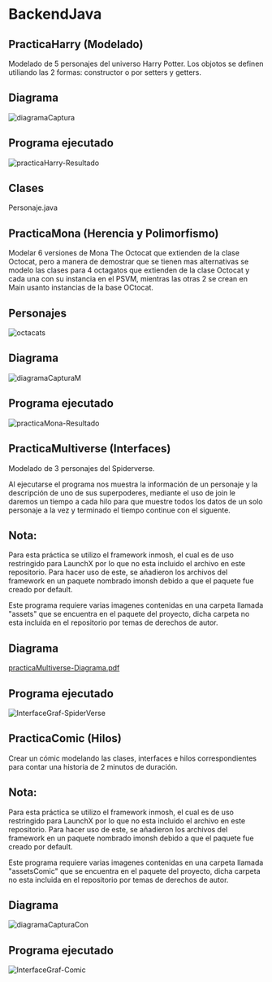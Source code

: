 # BackendJava

## PracticaHarry (Modelado)
Modelado de 5 personajes del universo Harry Potter. Los objotos se definen utiliando las 2 formas: constructor o por setters y getters.

## Diagrama
![diagramaCaptura](https://user-images.githubusercontent.com/99112892/166394709-d40bd1e0-c51b-431f-bf68-bc55c04fcd3e.png)

## Programa ejecutado
![practicaHarry-Resultado](https://user-images.githubusercontent.com/99112892/166394412-bf7a1b33-08e9-41a1-a9c9-fefc2fb674d1.png)

## Clases
Personaje.java



## PracticaMona (Herencia y Polimorfismo)
Modelar 6 versiones de Mona The Octocat que extienden de la clase Octocat, pero a manera de demostrar que se tienen mas alternativas se modelo las clases para 4 octagatos que extienden de la clase Octocat y cada una con su instancia en el PSVM, mientras las otras 2 se crean en Main usanto instancias de la base OCtocat.

## Personajes
![octacats](https://user-images.githubusercontent.com/99112892/166396989-86939dc3-db71-450f-a6d6-4d54a17f0fbd.png)

## Diagrama
![diagramaCapturaM](https://user-images.githubusercontent.com/99112892/166395643-2154bf02-c23f-4f59-a198-6941c98e9278.png)

## Programa ejecutado
![practicaMona-Resultado](https://user-images.githubusercontent.com/99112892/166395679-bdd959b8-7a77-45ef-a915-83d4154e3512.png)



## PracticaMultiverse (Interfaces)
Modelado de 3 personajes del Spiderverse.

Al ejecutarse el programa nos muestra la información de un personaje y la descripción de uno de sus superpoderes, mediante el uso de join le daremos un tiempo a cada hilo para que muestre todos los datos de un solo personaje a la vez y terminado el tiempo continue con el siguente.

## Nota:
Para esta práctica se utilizo el framework inmosh, el cual es de uso restringido para LaunchX por lo que no esta incluido el archivo en este repositorio.
Para hacer uso de este, se añadieron los archivos del framework en un paquete nombrado imonsh debido a que el paquete fue creado por default.

Este programa requiere varias imagenes contenidas en una carpeta llamada "assets" que se encuentra en el paquete del proyecto, dicha carpeta no esta incluida en el repositorio por temas de derechos de autor. 

## Diagrama

[practicaMultiverse-Diagrama.pdf](https://github.com/RodolfoMorquecho/BackendJava/files/8608079/practicaMultiverse-Diagrama.pdf)


## Programa ejecutado

![InterfaceGraf-SpiderVerse](https://user-images.githubusercontent.com/99112892/166399859-f93afd56-2cf4-44e7-a570-6168f6c149ab.gif)



## PracticaComic (Hilos)
Crear un cómic modelando las clases, interfaces e hilos correspondientes para contar una historia de 2 minutos de duración.

## Nota:
Para esta práctica se utilizo el framework inmosh, el cual es de uso restringido para LaunchX por lo que no esta incluido el archivo en este repositorio.
Para hacer uso de este, se añadieron los archivos del framework en un paquete nombrado imonsh debido a que el paquete fue creado por default.

Este programa requiere varias imagenes contenidas en una carpeta llamada "assetsComic" que se encuentra en el paquete del proyecto, dicha carpeta no esta incluida en el repositorio por temas de derechos de autor. 

## Diagrama
![diagramaCapturaCon](https://user-images.githubusercontent.com/99112892/166400392-32e583fd-0fc4-4a30-bf96-47dbd1492441.png)

## Programa ejecutado

![InterfaceGraf-Comic](https://user-images.githubusercontent.com/99112892/166400452-697ab8b0-2cb0-4383-b23f-66c2d9b7128a.gif)


